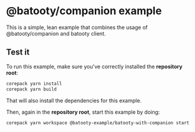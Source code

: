 # @batooty/companion example

This is a simple, lean example that combines the usage of @batooty/companion and batooty client.

## Test it

To run this example, make sure you've correctly installed the **repository root**:

```bash
corepack yarn install
corepack yarn build
```

That will also install the dependencies for this example.

Then, again in the **repository root**, start this example by doing:

```bash
corepack yarn workspace @batooty-example/batooty-with-companion start
```
